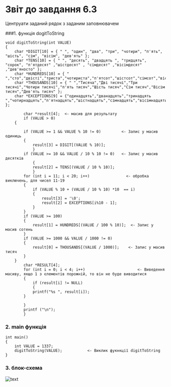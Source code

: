 # Звіт до завдання 6.3

Центруати заданий рядок з заданим заповнювачем

###1. функція dogitToString

	void digitToString(int VALUE)
	{
		char *DIGIT[10] = { " ", "один", "два", "три", "чотири", "п'ять", "шість", "сім", "вісім", "дев'ять" };
		char *TENS[10] = { " ", "десять", "двадцять ", "тридцять", "сорок", "п'ятдесят" ,"шістдесят" , "сімдесят" ,"вісімдесят" ,"дев'яносто" };
		char *HUNDREDS[10] = { " ","сто","двісті","триста","чотириста","п'ятсот","шістсот","сімсот","вісімсот","дев'ятсот"};
		char *THOUSANDS[10] = { " ","Тисяча","Дві тисячі","Три тисячі","Чотири тисячі","п'ять тисяч","Шість тисяч","Сім тисяч","Вісім тисяч","Дев'ять тисяч" };
    	char *EXCEPTIONS[9] = {"одинадцять","дванадцять","тринадцять ","чотирнадцять","п'ятнадцять","шістнадцять","сімнадцять","вісімнадцять","дев'ятнадцять" };

    		char *result[4];  <- масив для результату
    		if (VALUE > 0) 
    	{
    
   			if (VALUE >= 1 && VALUE % 10 != 0)         <- Запис у масив одиниць 
   			{
        		result[3] = DIGIT[(VALUE % 10)];
     			}
      		if (VALUE >= 10 && VALUE / 10 % 10 != 0)   <- Запис у масив десятків
      			{
        		result[2] = TENS[(VALUE / 10 % 10)];
    			}
    		for (int i = 11; i < 20; i++)                <- обробка виключень, для чисел 11-19
    		{
    			if (VALUE % 10 + (VALUE / 10 % 10) *10  == i) 
    			{
        			result[3] = '\0';
        			result[2] = EXCEPTIONS[i%10 - 1];
      			}
    		}
    		if (VALUE >= 100)
    		{
      			result[1] = HUNDREDS[(VALUE / 100 % 10)];  <- Запис у масив сотень
    		}
    		if (VALUE >= 1000 && VALUE / 1000 != 0) 
    		{
    			result[0] = THOUSANDS[(VALUE / 1000)];    <- Запис у масив тисяч
   			}
  		}
  			char *RESULT[4];
  			for (int i = 0; i < 4; i++)                       <- Виведення масиву, якщо 1 з єлементів порожній, то він не буде виводитися
  			{
  				if (result[i] != NULL)
  				{
    			printf("%s ", result[i]);
    		}

  			}
      		printf ("\n");
			}
		
### 2. main функція 

	int main()
	{
		int VALUE = 1337;                   
		digitToString(VALUE);           <- Виклик фукнкції digitToString
	}

### 3. блок-схема

![text](file:///home/andreii/lab/lab07/Markdown/img/lab63)


